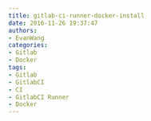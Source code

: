```yaml
---
title: gitlab-ci-runner-docker-install
date: 2016-11-26 19:37:47
authors: 
- EvanWang
categories:
- Gitlab
- Docker
tags:
- Gitlab
- GitlabCI
- CI
- GitlabCI Runner
- Docker
---
```

